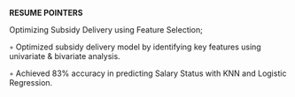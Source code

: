 **RESUME POINTERS**



Optimizing Subsidy Delivery using Feature Selection;


◦	Optimized subsidy delivery model by identifying key features using univariate & bivariate analysis.


◦	Achieved 83% accuracy in predicting Salary Status with KNN and Logistic Regression.
